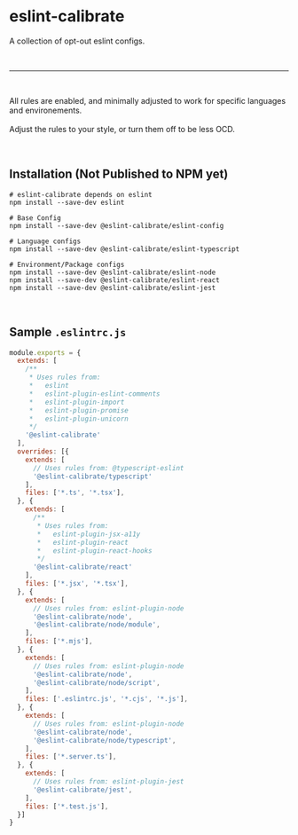 # eslint-calibrate

A collection of opt-out eslint configs.

<br/>

---

<br/>

All rules are enabled, and minimally adjusted to work for specific languages and environements. 
<br /><br/>
Adjust the rules to your style, or turn them off to be less OCD.

<br/>

## Installation (Not Published to NPM yet)

```shell
# eslint-calibrate depends on eslint
npm install --save-dev eslint 

# Base Config
npm install --save-dev @eslint-calibrate/eslint-config

# Language configs
npm install --save-dev @eslint-calibrate/eslint-typescript

# Environment/Package configs
npm install --save-dev @eslint-calibrate/eslint-node
npm install --save-dev @eslint-calibrate/eslint-react
npm install --save-dev @eslint-calibrate/eslint-jest
```

<br/>

## Sample `.eslintrc.js`
```javascript
module.exports = {
  extends: [
    /**
     * Uses rules from:
     *   eslint  
     *   eslint-plugin-eslint-comments
     *   eslint-plugin-import
     *   eslint-plugin-promise
     *   eslint-plugin-unicorn
     */
    '@eslint-calibrate'
  ],
  overrides: [{
    extends: [
      // Uses rules from: @typescript-eslint
      '@eslint-calibrate/typescript'
    ],
    files: ['*.ts', '*.tsx'],
  }, {
    extends: [
      /**
       * Uses rules from: 
       *   eslint-plugin-jsx-a11y
       *   eslint-plugin-react
       *   eslint-plugin-react-hooks
       */
      '@eslint-calibrate/react'
    ],
    files: ['*.jsx', '*.tsx'],
  }, {
    extends: [
      // Uses rules from: eslint-plugin-node
      '@eslint-calibrate/node',
      '@eslint-calibrate/node/module',
    ],
    files: ['*.mjs'],
  }, {
    extends: [
      // Uses rules from: eslint-plugin-node
      '@eslint-calibrate/node',
      '@eslint-calibrate/node/script',
    ],
    files: ['.eslintrc.js', '*.cjs', '*.js'],
  }, {
    extends: [
      // Uses rules from: eslint-plugin-node
      '@eslint-calibrate/node',
      '@eslint-calibrate/node/typescript',
    ],
    files: ['*.server.ts'],
  }, {
    extends: [
      // Uses rules from: eslint-plugin-jest
      '@eslint-calibrate/jest',
    ],
    files: ['*.test.js'],
  }]
}
```